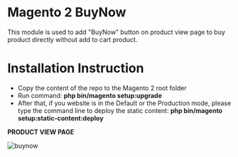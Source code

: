 # Magento 2 BuyNow 

This module is used to add "BuyNow" button on product view page to buy product directly without add to cart product.

# Installation Instruction
* Copy the content of the repo to the Magento 2 root folder
* Run command:
<b>php bin/magento setup:upgrade</b>
* After that, if you website is in the Default or the Production mode, please type the command line to deploy the static content:
<b>php bin/magento setup:static-content:deploy</b>

<b>PRODUCT VIEW PAGE</b>

<img src="https://image.ibb.co/eO4OT5/buynow.png" alt="buynow" border="0">

